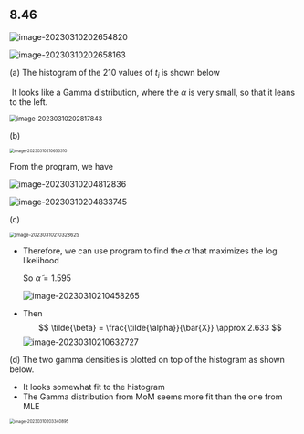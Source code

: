 ## 8.46

![image-20230310202654820](C:\Users\addas\AppData\Roaming\Typora\typora-user-images\image-20230310202654820.png)

![image-20230310202658163](C:\Users\addas\AppData\Roaming\Typora\typora-user-images\image-20230310202658163.png)

(a)  The histogram of the 210 values of $t_i$ is shown below

​       It looks like a Gamma distribution, where the $\alpha$ is very small, so that it leans to the left.

<img src="C:\Users\addas\AppData\Roaming\Typora\typora-user-images\image-20230310202817843.png" alt="image-20230310202817843" style="zoom:80%;" />

(b) 

<img src="C:\Users\addas\AppData\Roaming\Typora\typora-user-images\image-20230310210653310.png" alt="image-20230310210653310" style="zoom:50%;" />

From the program, we have 

![image-20230310204812836](C:\Users\addas\AppData\Roaming\Typora\typora-user-images\image-20230310204812836.png)

![image-20230310204833745](C:\Users\addas\AppData\Roaming\Typora\typora-user-images\image-20230310204833745.png)

(c) 

<img src="C:\Users\addas\AppData\Roaming\Typora\typora-user-images\image-20230310210328625.png" alt="image-20230310210328625" style="zoom:60%;" />

* Therefore, we can use program to find the $\tilde{\alpha}$ that maximizes the log likelihood

    So $\tilde{\alpha} = 1.595$

    ![image-20230310210458265](C:\Users\addas\AppData\Roaming\Typora\typora-user-images\image-20230310210458265.png)

* Then 
    $$
    \tilde{\beta} = \frac{\tilde{\alpha}}{\bar{X}} \approx 2.633
    $$
    ![image-20230310210632727](C:\Users\addas\AppData\Roaming\Typora\typora-user-images\image-20230310210632727.png)



(d) The two gamma densities is plotted on top of the histogram as shown below. 

* It looks somewhat fit to the histogram
* The Gamma distribution from MoM seems more fit than the one from MLE

<img src="C:\Users\addas\AppData\Roaming\Typora\typora-user-images\image-20230310203340895.png" alt="image-20230310203340895" style="zoom:50%;" />